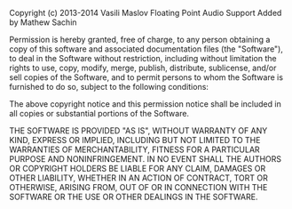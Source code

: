 ﻿Copyright (c) 2013-2014 Vasili Maslov
Floating Point Audio Support Added by Mathew Sachin

Permission is hereby granted, free of charge,
 to any person obtaining a copy of this software and associated documentation files (the "Software"),
 to deal in the Software without restriction, 
including without limitation the rights to use, copy, modify, merge, publish, distribute, sublicense,
 and/or sell copies of the Software, and to permit persons to whom the Software is furnished to do so,
 subject to the following conditions:

The above copyright notice and this permission notice shall be included in all copies or substantial portions of the Software.

THE SOFTWARE IS PROVIDED "AS IS", WITHOUT WARRANTY OF ANY KIND, EXPRESS OR IMPLIED,
 INCLUDING BUT NOT LIMITED TO THE WARRANTIES OF MERCHANTABILITY,
 FITNESS FOR A PARTICULAR PURPOSE AND NONINFRINGEMENT.
 IN NO EVENT SHALL THE AUTHORS OR COPYRIGHT HOLDERS BE LIABLE FOR ANY CLAIM,
 DAMAGES OR OTHER LIABILITY, WHETHER IN AN ACTION OF CONTRACT, TORT OR OTHERWISE, 
ARISING FROM, OUT OF OR IN CONNECTION WITH THE SOFTWARE OR THE USE OR OTHER DEALINGS IN THE SOFTWARE.